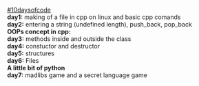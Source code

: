 <u>#10daysofcode</u> </br>
<b>day1:</b> making of a file in cpp on linux and basic cpp comands</br>
<b>day2:</b> entering a string (undefined length), push_back, pop_back</br>
<b>OOPs concept in cpp:</b></br>
<b>day3:</b> methods inside and outside the class</br>
<b>day4:</b> constuctor and destructor</br>
<b>day5:</b> structures</br>
<b>day6:</b> Files</br>
<b>A little bit of python</b></br>
<b>day7:</b> madlibs game and a secret language game</br>
